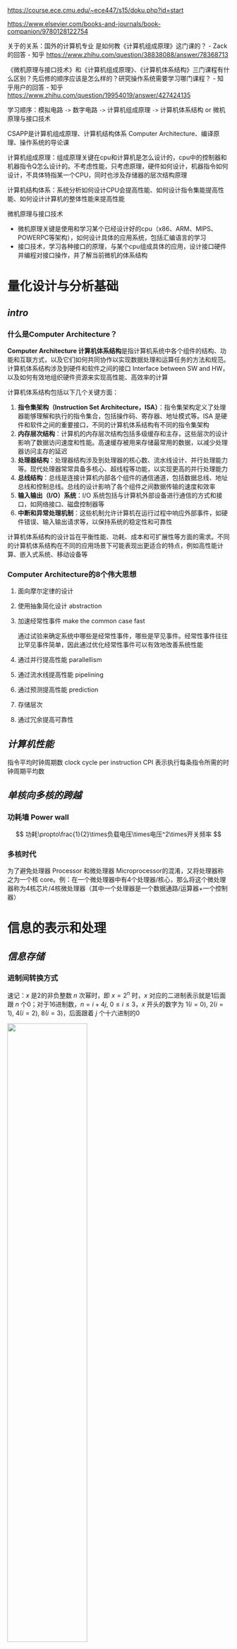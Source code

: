 <https://course.ece.cmu.edu/~ece447/s15/doku.php?id=start>

<https://www.elsevier.com/books-and-journals/book-companion/9780128122754>

关于的关系：国外的计算机专业 是如何教《计算机组成原理》这门课的？ - Zack的回答 - 知乎 <https://www.zhihu.com/question/38838088/answer/78368713>

《微机原理与接口技术》和《计算机组成原理》、《计算机体系结构》三门课程有什么区别？先后修的顺序应该是怎么样的？研究操作系统需要学习哪门课程？ - 知乎用户的回答 - 知乎 <https://www.zhihu.com/question/19954019/answer/427424135>

学习顺序：模拟电路 `->` 数字电路 `->` 计算机组成原理 `->` 计算机体系结构 or 微机原理与接口技术

CSAPP是计算机组成原理、计算机结构体系 Computer Architecture、编译原理、操作系统的导论课

计算机组成原理：组成原理关键在cpu和计算机是怎么设计的，cpu中的控制器和机器指令Q怎么设计的。不考虑性能，只考虑原理，硬件如何设计，机器指令如何设计，不具体特指某一个CPU，同时也涉及存储器的层次结构原理

计算机结构体系：系统分析如何设计CPU会提高性能、如何设计指令集能提高性能、如何设计计算机的整体性能来提高性能

微机原理与接口技术

* 微机原理关键是使用和学习某个已经设计好的cpu（x86、ARM、MIPS、POWERPC等架构），如何设计具体的应用系统，包括汇编语言的学习
* 接口技术，学习各种接口的原理，与某个cpu组成具体的应用，设计接口硬件并编程对接口操作，并了解当前微机的体系结构

# 量化设计与分析基础

## *intro*

### 什么是Computer Architecture？

**Computer Architecture 计算机体系结构**是指计算机系统中各个组件的结构、功能和互联方式，以及它们如何共同协作以实现数据处理和运算任务的方法和规范。计算机体系结构涉及到硬件和软件之间的接口 Interface between SW and HW，以及如何有效地组织硬件资源来实现高性能、高效率的计算

计算机体系结构包括以下几个关键方面：

1. **指令集架构（Instruction Set Architecture，ISA）**：指令集架构定义了处理器能够理解和执行的指令集合，包括操作码、寄存器、地址模式等。ISA 是硬件和软件之间的重要接口，不同的计算机体系结构有不同的指令集架构
2. **内存层次结构**：计算机的内存层次结构包括多级缓存和主存，这些层次的设计影响了数据访问速度和性能。高速缓存被用来存储最常用的数据，以减少处理器访问主存的延迟
3. **处理器结构**：处理器结构涉及到处理器的核心数、流水线设计、并行处理能力等。现代处理器常常具备多核心、超线程等功能，以实现更高的并行处理能力
4. **总线结构**：总线是连接计算机内部各个组件的通信通道，包括数据总线、地址总线和控制总线。总线的设计影响了各个组件之间数据传输的速度和效率
5. **输入输出（I/O）系统**：I/O 系统包括与计算机外部设备进行通信的方式和接口，如网络接口、磁盘控制器等
6. **中断和异常处理机制**：这些机制允许计算机在运行过程中响应外部事件，如硬件错误、输入输出请求等，以保持系统的稳定性和可靠性

计算机体系结构的设计旨在平衡性能、功耗、成本和可扩展性等方面的需求。不同的计算机体系结构在不同的应用场景下可能表现出更适合的特点，例如高性能计算、嵌入式系统、移动设备等

### Computer Architecture的8个伟大思想

1. 面向摩尔定律的设计

2. 使用抽象简化设计 abstraction

3. 加速经常性事件 make the common case fast

   通过试验来确定系统中哪些是经常性事件，哪些是罕见事件。经常性事件往往比罕见事件简单，因此通过优化经常性事件可以有效地改善系统性能

4. 通过并行提高性能 parallellism

5. 通过流水线提高性能 pipelining

6. 通过预测提高性能 prediction

7. 存储层次

8. 通过冗余提高可靠性

## *计算机性能*

指令平均时钟周期数 clock cycle per instruction CPI 表示执行每条指令所需的时钟周期平均数

## *单核向多核的跨越*

### 功耗墙 Power wall

$$
功耗\propto\frac{1}{2}\times负载电压\times电压^2\times开关频率
$$

### 多核时代

为了避免处理器 Processor 和微处理器 Microprocessor的混淆，又将处理器称之为一个核 core。例：在一个微处理器中有4个处理器/核心，那么将这个微处理器称为4核芯片/4核微处理器（其中一个处理器是一个数据通路/运算器+一个控制器）

# 信息的表示和处理

## *信息存储*

### 进制间转换方式

速记：$x$ 是2的非负整数 $n$ 次幂时，即 $x=2^n$ 时，$x$ 对应的二进制表示就是1后面跟 $n$ 个0；对于16进制数，$n=i+4j,\ 0\leq i\leq3$，$x$ 开头的数字为 $1(i=0),\ 2(i=1),\ 4(i=2),\ 8(i=3)$，后面跟着 $j$ 个十六进制的0

<img src="进制转换关系.jpg" width="60%">

十进制 $x$ 转十六进制：可以反复地用16除 $x$，得到一个商 $q$ 和一个余数 $r$，即 $x=q\cdot16+r$，不断对 $q$ 重复这个过程，最先得到的 $r$ 是低位，最后得到的 $r$ 是高位，将 $r$ 从高到低排列出来就得到转换的十六进制数。十进制转二进制同理，只是反复地用2除 $x$

### 字节顺序（大小端）

<img src="/Users/wjfeng/Desktop/Notes/CS/ComputerArchitecture/大小端.png" width="45%">

* 什么是大端和小端

  * 大端 Big endian：**低地址高字节**，即**数据的高字节保存在内存的低地址中，而数据的低字节保存在内存的高地址中**，比较符合阅读习惯
  * 小端 Little endian：**低地址低字节**

* 判断内存是以大端存储还是小端存储

  * 利用指针

    ```c
    int i = 1; // 01 00 00 00
    if (1 == *(char*)&i) // 将int*强制转换成char*后对该指针解引用，char*只能得到1字节的内存
        printf("Little endian\n");
    else
        printf("Big endian\n");
    ```

  * 利用联合体

    ```c
    int CheckSys()
    {
        union Un
        {
            char c;
            int i;
        }u;
    
        u.i = 1;
        return u.c; // 两者共用地址，若是小端则返回1，否则返回0
    }
    ```

## *整数表示*

### 整型数据类型

C语言标准定义了每种数据类型必须能够表示的**最小的取值范围**

### 无符号数的编码

设一个有 $w$ 位的整数数据类型，有位向量 $\vec{x}=\left[x_{w-1},x_{w-2},\cdots,x_{0}\right]$，其中每个位 $x_i$ 的取值为0或1。用一个函数 $B2U_w$ Binary to Unsigned 来表示从二进制到无符号数
$$
B2U_w\left(\vec{x}\right)\triangleq\sum\limits_{i=0}^{w-1}{x_i2^i}
$$
一个 $w$ 为的二进制位向量 $\vec{x}$ 可以表示的最大无符号数为 $UMax_w$，它的二进制为 $\left[11\cdots1\right]_w$
$$
UMax_w\triangleq\sum\limits_{i=0}^{w-1}{2^i}=2^w-1
$$
无符号数编码具有唯一性，因为 $B2U_w$ 是一个双射 bijection，即可以进行反向操作从无符号数唯一映射到二进制，用函数 $U2B_w$ 来表示。关于溢出 overflow 的问题写在下面整数加法的小段里

### 补码 two's-complement

C语言标准并没有要求要用补码形式来表示有符号整数，但是几乎所有的机器都是这么做的

这里要理清一个概念：用补码还是原码来表示一个数是**语言层次的概念**（高级语言和机器语言），对于计算机而言是无所谓的，都是二进制串。数据的类型通常是通过程序中的变量类型来指定的。变量类型告诉计算机如何对二进制串进行解释，以及如何对其进行运算。CPU的硬件通过指令中的操作码、操作数和前缀等信息来识别有符号数和无符号数，并根据不同的类型选择适当的运算方法和指令

为了表示负数，引入了原码 Sign and Magnitude（用最高位表示符号位，其他位表示大小）、反码 Ones' complemen（整数和原码相同，其他位取反）t 和补码表示。因为原码和反码对0的表示有两种和其他原因，补码是最好的选择

<img src="/Users/wjfeng/Desktop/Notes/CS/ComputerArchitecture/机器码转换关系.jpg" width="50%">

用补码来表示有符号数时，可以直接使用和无符号数一样的加法电路，所以不用额外设计电路，简化了硬件。如果使用原码进行两个正数之间的减法运算，还需要使用单独设计减法电路并且使用比较电路来决定谁大谁小，这非常低效。**设计补码的初衷是为了便利减法运算**，这是因为**减去一个数的原码等于加上它的补码**。考虑下面两个例子

* 钟表上是10点，要回到5点，既可以回拨/减去5小时，也可以前拨/加上7小时，这是因为在12小时进制中，7是-5对模12的补数
* 对于4位2进制数

$$
B_{comp}=\left\{\begin{array}{cl}B&,B\geq0\\2^n-B&,B<0\end{array}\right.
$$

补码的最高有效位 $x_{w-1}$ 称为符号位 sign bit，被解释为负权 negative weight，它的权重为 $-2^{w-1}$。用函数 $B2T_w$ Binary to Two's-complement 定义
$$
B2T_w\left(\vec{x}\right)\triangleq-x_{w-1}2^{w-1}+\sum\limits_{i=0}^{w-2}{x_i2^i}
$$
补码能表示的最小值是位向量 $\left[10\cdots0\right]_w$，最小整数值是 $TMin_w=-2^{w-1}$；最大值的位向量是 $\left[01\cdots1\right]_w$，最大整数值为 $TMax_w=\sum\limits_{i=0}^{w-2}{2^i}=2^{w-1}-1$ 

* $B2T_w$ 是一个双射，是从 $TMin_w$ 到 $TMax_w$ 之间的映射，即 $B2T_w:\left\{0,1\right\}^w\rightarrow\left\{TMin_w,\cdots,TMax_w\right\}$。它的反函数为 $T2B_w$
* 不对称性：$\lvert TMin\rvert=\lvert TMax\rvert+1$，因为一半的位模式用来表示负数，而另一半则用来表示0和正数
* $UMax_w=2TMax_w+1$

### 有符号数和无符号数之间的转换

强制类型转换的结果保持**位值不变，只是改变了解释这些位的方式**。C语言中有符号数和无符号数运算的时候，有符号数会被隐式转换为无符号数
$$
T2U_w(x)\triangleq B2U_w\left(T2B_w(x)\right),\ x\in\left[TMin_w,TMax_w\right]\\U2T_w(x)\triangleq B2T_w\left(U2B_w(x)\right),\ x\in\left[0,UMax_w\right]
$$
<img src="/Users/wjfeng/Desktop/Notes/CS/ComputerArchitecture/补码与无符号数之间的转换.png" width="50%">

上图给出了补码与无符号数相互转换以及各自溢出回绕的情况。特别注意对应关系：-1和 $UMax$，它们的位模式都为全1

给定位模式的补码与无符号数之间的关系可以表示为函数 $T2U_w$ 和函数 $U2T_w$
$$
T2U_w(x)=\left\{\begin{array}{cc}x+2^w,&x<0\\x,&x\geq0\end{array}\right.\\U2T_w(x)=\left\{\begin{array}{cc}u,&u\leq TMax_w\\u-2^w,&u>TMax_w\end{array}\right.
$$

### 扩展位

* 无符号数的0扩展 zero extension 高位添0
* 补码数的符号扩展：高位添符号位

$$
B2T_{w+k}\left(\left[\underbrace{x_{w-1},\cdots,x_{w-1}}_{k\ times},x_{w-1},x_{w-2},\cdots,x_0\right]\right)=B2T_w\left(\left[x_{w-1},x_{w-2},\cdots,x_0\right]\right)
$$

### 截断 truncating

* 截断无符号数
  $$
  B2U_w\left(\left[x_{w-1},x_{w-2},\cdots,x_0\right]\right)\mod{2^k}=B2U_w\left(\left[x_{k-1},x_{k-2},\cdots,x_0\right]\right)
  $$

* 截断补码数：和截断无符号数一样，但要将最高位转换为符号位
  $$
  B2T_k\left(\left[x_{k-1},x_{k-2},\cdots,x_0\right]\right)=U2T_k\left(B2U_w\left(\left[x_{w-1},x_{w-2},\cdots,x_0\right]\right)\mod{2^k}\right)
  $$

## *整数运算*

### 无符号加法

无符号数原码的算数运算溢出 overflow/Überlauf：**完整的整数结果不能放到数据类型的字长限制中去**

对于两个无符号数 $x$ 和 $y$，因为它们能表示的无符号最大值为 $UMax_w=2^w-1$，所以 $\geq2^w$ 的值会被截断，相当于是 $\mod{2^w}$。定义无符号数加法 $+_w^u$
$$
x+_w^uy=\left\{\begin{array}{cc}x+y,&x+y<2^w\\x+y-2^w,&2^w\leq x+y\leq2^{w+1}\end{array}\right.
$$
上式中的溢出也可以表示为 $\left(x+y\right)\mod{2^w}$

### 补码加法

<img src="/Users/wjfeng/Desktop/Notes/CS/ComputerArchitecture/补码加法.png">

有符号数补码的算数运算溢出是**两个操作数的符号位同时发生改变**，有两种溢出情况

* 正溢出 positive overflow：正+正->负
* 负溢出 negative overflow：负+负->正

$$
x+_w^ty=\left\{\begin{array}{ccc}x+y-2^w,&2^{w-1}\leq x+y&positive\ overflow\\x+y,&-2^{w-1}\leq x+y<2^{w-1}&normal\\x+y+2^w,&x+y<-2^{w-1}&negative\ overflow\end{array}\right.=U2T_w\left[\left(x+y\right)\mod{2^w}\right]
$$

### 补码非

对 $TMin_w$ 的非操作要做出特殊规定，因为 $-TMin_w=TMax_w+1$，这会发生补码正溢。规定 $TMin$ 的非就是自身，因为 $TMin_w+TMin_w=2*-2^{w-1}=-2^w=0$ 。所以有
$$
-_w^tx=\left\{\begin{array}{ll}TMin_w,&x=TMin_w\\-x,&x>TMin_w\end{array}\right.
$$
<img src="/Users/wjfeng/Desktop/Notes/CS/ComputerArchitecture/TMinDef.png">

求反的操作就是符号位不变，数值位取反，然后+1（对正数来说是原码求补码，求负数来说是补码求源码）

C语言中 `int` 的 $TMin$ 的定义为什么要写成 `(-INT_MAX - 1)` 的形式呢？因为编译器在解析 `-X` 的数据类型时，不会将其看作是一个整体，而是先翻译正数 `X`，再通过符号位不变，数值位取反，然后+1的方式求其补码。因为补码的非对称性，$\lvert TMin\rvert=\lvert TMax\rvert+1$，若直接写成 `-INT_MIN` 的形式，直接就溢出了

### 乘法

* 无符号乘法
  $$
  x\times\ ^u_wy=\left(x\times y\right)\mod{2^w}
  $$

* 补码乘法

* 乘常数

### 除法

## *浮点数*

### 二进制小数

$$
b=\sum\limits_{i=-n}^{m}{2^i\times b_i}
$$

浮点 `.` 的左边是2的正幂，右边是2的负幂，比如
$$
101.11_2=1\times2^2+0\times2^1+1\times2^0+1\times2^{-1}+1\times2^{-2}=5\frac{3}{4}
$$
正如十进制无法精确表示 $1/3$ 这类数一样，小数的二进制表达法也只能表示可以被写成 $x\times2^y$ 这样的数，其他的值只能够近似表达，增加二进制的长度可以提高精度。形如 $0.11\dots1_2$ 的数表示的是刚好小于1的数，可以用 $1.0-\varepsilon$ 来表示

手算浮点数的二进制转十进制就是上面的加权展开，十进制转二进制则先拆分整数部分和浮点数部分，整数部分和之前一样，对小数部分采用**乘2取整**法。若某次相乘得到整数就结束，否则就可以一直乘下去

### IEEE浮点数

用定点方式来存储浮点数是非常不方便的：有很多小数不能精确表达且影响了能够存储的数字的最大值。对此制定了IEEE浮点数标准，用一个三元组 $V=\left(s,E,M\right)$ 来表示浮点数
$$
V=\left(-1\right)^s\times M\times 2^E
$$

* 公式成分
  * 符号位 sign $s$，$s=0,1$ 分别表示正数和负数，而对于数值0的符号则作为特殊情况处理
  * 尾数 significand $M$，首字母来源于mantissa。它是一个二进制小数，范围是 $1\sim2-\varepsilon$ 或者 $0\sim1-\varepsilon$
  * 阶码 exponent $E$。它的做作用是对浮点数加权。这个权重是2的 $E$ 次幂
* 对浮点数的编码，将浮点数的位划分为三个字段。这套编码制度被称为移码 offset binary
  * 一个单独的符号位 $s$ 
  * $k$ 位阶码字段 $\exp=e_{k-1}e_{k-2}\cdots e_1e_0$ 编码阶码 $E$。**阶码表示的是2为base的幂的次数**（IEEE754以2为base，IEEE854扩展到10为base）
  * $n$ 位小数字段 $frac=f_{n-1}f_{n-2}\cdots f_1f_0$ 编码尾数 $M$，但尾数的值还取决于阶码 $\exp$。**尾数表示的是小数部分**

<img src="/Users/wjfeng/Desktop/Notes/CS/ComputerArchitecture/浮点数标准.png" width="50%">

上图中给出了IEEE 754的两种浮点数编码

* 32位单精度浮点数 single precision：$s$ 为1位，$k=8,\ n=23$ 
* 64位双精度浮点数 double precision：$s$ 为1位，$k=11,\ n=52$ 
* 80 bits Extended precision only for intel

**为什么用移码来表示浮点数而不是使用补码？**首先我们可以确定的是我们需要能够分辨阶数的正负，所以解码必须能够提供类似与补码那种可以取分正负的机制。使用移码是为了比较阶码的时候可以直接比较无符号数 $e$。若使用补码表示浮点数的阶码时，需要进行符号位判断，并根据符号位的值来确定阶码的实际值。这个额外的处理增加了计算的复杂性和延迟

### 根据 $\exp$ 来分类尾数 $M$

<img src="/Users/wjfeng/Desktop/Notes/CS/ComputerArchitecture/浮点数IEEE标准.png">

* 规格化 normalized：当 $\exp$ 的位模式既不全为0也不为全1
  * 阶码的值是 $E=e-Bias$，其中 $e$ 是无符号数，而 $Bias=2^{k-1}-1$ 的偏置
    * 单精度的表示范围是 $\left[1,254\right]-\left(2^7-1\right)=\left[-126,+127\right]$
    * 双精度的表示范围是 $\left[1,2046\right]-\left(2^{10}-1\right)=\left[-1022,+1023\right]$
  * 隐含的以1开头的表示 implied leading 1：$M=1+f$ ，即 $M$ 可以看作是一个表达式为 $1.f_{n-1}f_{n-2}\cdots f_{0}$ 的数字。可以通过调整阶码来调整尾数 $M$ 在 $1\leq M<2$ 之间

* 非规格化 denormalized：当 $\exp$ 的位模式为全0，可以用来表示0
  * 特点
    * Exponent 是 $E=1-Bias$，而不是 $E=0-Bias$，这样设计的目的是为了让非规格化值**平滑过渡**到规格值，非常巧妙的设计。可以看书上8位浮点数的例子
    * 没有隐含的1开头，即 $M=f$
  * 非规格化数的作用
    * 提供了一种表示数值0的方法
    * 表示那些非常接近于0.0的数

* 特殊值 special value：当 $\exp$ 的位模式为全1
  * 当小数字段是全0的时候，得到的值是 $-\infty$ 或 $+\infty$，用来表示两个非常大的数相乘，或者除数为0时表示溢出的结果
  * 若小数段不是全0，则得到的值是 $NaN$（Not a Number），表示没有合适的答案，比如对-1开方，$\infty-\infty$ 等情况

### 舍入 rounding

IEEE浮点格式定义了四种不同的舍入方式

* Nearest even **default** 向偶数舍入/向最近值舍入：小于一半向下，大于一半向上，正好一半向偶数舍入（四舍六入五取偶）。通过向偶数舍入可以避免造成统计值偏差
* Towards zero 向零舍入：正数向下舍入，负数向上舍入
* Round down 向下舍入 $-\infty$
* Round up 向上舍入 $+\infty$

### 浮点计算

* 浮点数加法
  * 对阶 exponent alignment：将指数较小的浮点数进行尾数向右移位，指数同步增大，直到两个操作数的指数等
  * 求和：对尾数求和
  * 规格化
    * If M ≥ 2, shift M right, increment E
    * if M < 1, shift M left k positions, decrement E by k
    * Overflow if E out of range
    * Round M to fit frac precision
* 浮点数乘法，步骤也是对阶、求和和规格化

因为需要对阶和rounding，浮点数计算满足交换律，但不满足结合率。比如对于单精度浮点数的加法 `(3.14 + 1e10)-1e10 -> 0` 和 `3.14+(1e10-1e10) -> 3.14` 的结果是不同的，前者 `3.14+1e10` 时，3.14直接被rounding掉了

自然现象中的变化程度基本不会达到2的7次方，因而前一时刻的浮点数可以和后一时刻的相加并且结果在预期内。但如果是非自然情况下，比如说金融行业中，就可能会出现不连续的数据变化（Bill Gates的资产 + 我的资产 = Bill Gates的资产Lol）

# 指令集

*CSAPP*中使用的是Intel x86指令集架构，而*computer organization and design the hardware/software interface*有MIPS、RISC-V和ARM三个版本，我使用了RISC-V版本

## *RISC vs. CISC*

### RISC

RISC Reduced Instruction Set Computer 精简指令集计算机： RISC架构的主要思想是通过精简指令集，使每个指令执行的时间更短，从而提高处理器的执行效率。RISC处理器通常有较少的指令类型，每种指令都被设计成能够在一个时钟周期内完成，这有助于提高流水线 pipeline 的效率。RISC处理器通常鼓励程序员使用更多的寄存器来存储中间结果，减少对内存的访问次数，从而提高性能

RISC架构的概念在20世纪80年代初开始引起关注，旨在通过简化指令集和优化硬件流水线来提高处理器的性能。最早的RISC架构之一是由IBM的研究员设计的IBM 801，但RISC的真正推广始于1980年代中期。加州大学伯克利分校的David Patterson研究团队在1980年代早期发布了一系列的RISC论文，这些论文强调了简化指令集、流水线和高速缓存等概念，对后来的RISC处理器设计产生了深远影响

> 精简指令集的名称最早来自1980年[大卫·帕特森](https://zh.wikipedia.org/wiki/大衛·帕特森_(學者))在[加州大学柏克莱分校](https://zh.wikipedia.org/wiki/加州大學柏克萊分校)主持的[Berkeley RISC](https://zh.wikipedia.org/w/index.php?title=Berkeley_RISC&action=edit&redlink=1)计划。但在他之前，已经有人提出类似的设计理念。由[约翰·科克](https://zh.wikipedia.org/wiki/約翰·科克)主持，在1975年开始，1980年完成的[IBM 801](https://zh.wikipedia.org/wiki/IBM_801)计划，可能是第一个使用精简指令集理念来设计的系统。-- wikipedia

1981年，在David Patterson的带领下，加州大学伯克利分校的一个研究团队起草了RISC-1，这就是今天RISC架构的基础。RISC-1原型芯片有44500个晶体管，拥有31条指令。包含78个32位寄存器，分为6个窗口，每个窗口包含14个寄存器，另外还有18个全局变量，寄存器占用大部分面积，控制和指令只占用芯片面积的6%，而同时代的芯片设计里要占用约50%的面积

### CISC

CISC Complex Instruction Set Computer 复杂指令集计算机： CISC架构的特点是指令集非常丰富和复杂，每个指令可以执行多种操作，甚至包括高级操作。这使得单个指令的执行可能需要多个时钟周期，但它们可以一次性完成复杂的任务。CISC处理器通常拥有更多的寻址模式和寄存器，允许程序员在一条指令中执行多个操作，这在某些情况下可以简化编程

CISC架构最早出现在上世纪50年代末和60年代初，当时的计算机处理器设计注重硬件效率，试图通过支持多功能和复杂的指令来减少程序员的工作量。这些指令可以执行多个操作，包括内存访问、算术运算、逻辑运算等，以便于编写高级语言的编译器生成**更紧凑的**机器语言。Intel的x86系列处理器就是CISC架构的代表，从最早的8086到后来的80286、80386等，一直延续到今天的x86-64架构

## *MIPS*

### 简介

* MIPS（Microprocessor without Interlocked Pipeline Stages）是一种经典的 RISC架构。它注重简单指令集和高性能设计。MIPS的中文直译为无内部互锁流水级的微处理器，其机制是**尽量利用软件办法避免流水线中的数据相关问题**
* MIPS 的指令集具有固定的指令格式，包括加载、存储、算术、逻辑和分支等指令
* 该架构在处理器设计中强调性能优化和流水线执行。它在多媒体、网络设备和嵌入式系统领域得到广泛应用

### 实际应用

MIPS技术市场分析 - 吴建明wujianming的文章 - 知乎 <https://zhuanlan.zhihu.com/p/515475193>

1984年，斯坦福大学前校长John LeRoy Hennessy与团队一起创立了MIPS，将MIPS架构商业化

MIPS在90年代曾经一度辉煌过，Pacemips、IDT和东芝等半导体公司都采用MIPS的设计来制造芯片，其生产的芯片也被Sony和Nintendo的游戏机，Cisco的路由器和SGI超级计算机等终端设备采用，尤其是家用路由器市场，到现在每年生产的超过160亿微处理器中，99%是RISC处理器。过去也曾当作高效能计算架构使用到超算平台上

但是在智能手机时代中，因为在嵌入式、低能耗方面被ARM架构取代，并且因为授权和收费方式等原因。MIPS在中高端芯片中也逐渐失去优势

## *ARM*

### 简介

* ARM（Advanced RISC Machines）架构是一种流行的 RISC 架构，广泛应用于移动设备、嵌入式系统和服务器
* ARM 处理器具有高度的灵活性，可以根据应用需求进行定制。它有不同级别的性能和能效，从低功耗嵌入式设备到高性能服务器
* 由于其能耗效率和多样性，ARM 架构成为移动设备、物联网和云计算领域的主要选择

### 历史

ARM 指令集架构的历史与发展 - Salieri的文章 - 知乎 <https://zhuanlan.zhihu.com/p/350962975>

1. 1983年Acorn公司开启了基于UC Berkeley RISC项目的新处理器架构研发项目Acorn RISC Machine (ARM)。
2. 1985年4月，第一代基于ARMv1架构的ARM1处理器正式发布，它主要以工业用途作为BBC Micro平台上的协处理器，来加速下一代芯片开发软件的运行
3. 1990年，在Acorn和Apple的合作下，Acorn的先进研发部门被剥离出来，成立了单独的ARM公司

ARMv9是目前最新的ARM架构，Cortex-A、Cortex-R、Cortex-M都是著名的ARM架构，苹果的M系列芯片也是ARM架构的

### 实际应用

ARM架构的灵活性、低功耗和性能使其成为各种嵌入式系统和移动设备的理想选择，甚至可以说占据了以移动设备为代表的处理器IP的绝大部分市场。同时也在其他领域如物联网、网络设备、汽车电子等方面发挥着重要作用

1. **移动设备**：ARM架构在移动设备市场占有重要地位，如智能手机、平板电脑和可穿戴设备。ARM处理器因其低功耗、高效能和性能表现而受到欢迎，可以满足移动设备对电池寿命和性能的需求
2. **嵌入式系统**：ARM在嵌入式系统中得到广泛应用，包括家电、工业控制、汽车电子、医疗设备等。ARM架构适合于这些领域，因为它可以提供足够的性能，同时保持低功耗
3. **物联网（IoT）**：由于ARM的低功耗特性，它在连接设备到互联网的物联网应用中非常流行。无论是智能家居、智能传感器还是工业物联网，ARM处理器都能够提供所需的性能和能效
4. **嵌入式操作系统**：许多嵌入式操作系统，如Linux、Android和RTOS（实时操作系统），都支持ARM架构。这使得ARM成为嵌入式系统开发的首选平台
5. **网络设备**：ARM处理器也在网络设备中得到广泛应用，如路由器、交换机、网络防火墙等。它们能够提供足够的处理能力来管理和路由网络流量
6. **汽车电子**：现代汽车中使用了大量的电子设备，包括驾驶辅助系统、娱乐系统、安全系统等。ARM架构可以为这些应用提供适当的处理性能和能效
7. **媒体和娱乐**：ARM架构在媒体播放器、游戏控制台、数字电视等领域中也有应用。其处理器能够满足多媒体处理和图形渲染的要求

## *RISC-V*

### 简介

* RISC-V 是一种**开源**RISC架构，具有可伸缩性和可定制性
* RISC-V 的设计哲学强调简化指令集和开放性。它的设计遵循开放指令集的原则，允许任何人基于 RISC-V 架构开发自己的处理器
* 由于其开源性质和灵活性，RISC-V 在教育、研究和定制化硬件等领域受到关注。它正在逐步进入商业领域

### 历史

2010年，奠定了RISC基础的UC Berkeley教授DavidDavid Patterson的准备启动一个新项目，需要设计CPU，因而要选择一种指令集。他们调研了包括arm、MIPS、SPARC、X86等多个指令集，发现它们不仅设计越来越复杂，而且还存在知识产权问题

RISC-V（第五代精简指令集）是David Patterson教授基于其30多年在精简指令集RISC领域的深入积累，在2010年到2014年期间带领团队研发出的最新一代CPU芯片设计指令集。RISC-V是基于RISC原理建立的开放指令集架构，RISC-V是在指令集不断发展和成熟的基础上建立的全新指令。RISC-V指令集完全开源、设计简单、易于移植Linix系统，采用模块化设计，拥有完整工具链

### RISC-V与ARM的竞争

https://www.eet-china.com/mp/a120053.html

MIPS、RISC-V和ARM同根同源，都出自RISC架构

RISC-V一经推出，就得到了极大的关注，甚至已经形成了事实上的对ARM架构的冲击，其中ARM授权费，而RISC-V则完全开源是关键的因素

ARM是一种封闭的指令集架构，众多只用ARM架构的厂商，只能根据自身需求，调整产品频率和功耗，不得改变原有设计，经过几十年的发展演变，CPU架构变得极为复杂和冗繁，ARM架构文档长达数千页，指令数目复杂，版本众多，彼此之间既不兼容，也不支持模块化，并且存在着高昂的专利和架构授权问题

反观RISC-V，在设计之初，就定位为是一种完全开源的架构，规避了计算机体系几十年发展的弯路，架构文档只有二百多页，基本指令数目仅40多条，同时一套指令集支持所有架构，模块化使得用户可根据需求自由定制，配置不同的指令子集

ARM与RISC-V的竞争有些像OS市场上Win和Linux的竞争。几乎可以肯定的是，在ARM的传统优势领域，即手机领域，RISC-V基本没有机会，因为手机经过十年迭代后不太会彻底改变处理器内核了，这也和目前Windows经过二十多年风雨仍然是PC市场操作系统龙头老大一样。但是，在新兴的领域，RISC-V和ARM都处于同一起跑线上，而RISC-V凭着指令集开源等特性很有可能可以击败ARM，或者至少能够占据可观的市场份额。比如说IoT市场、新能源、嵌入式设备等

## *Intel x86*

### 简介

* Intel x86 是一种CISC架构的典型代表，由英特尔推出。它广泛应用于个人电脑领域，占领了市场上95%的份额
* x86 架构拥有大量的指令集和多种寻址模式，可以执行复杂的操作。它最初用于桌面和服务器计算，现在也适用于移动设备和嵌入式系统
* 在个人计算机领域，x86 架构的代表性产品包括 Intel 的 Core 和 Xeon 系列处理器，以及 AMD 的类似架构

### Intel x86的演化

1. **86的起源（上世纪70年代末）**：

   1978年：Intel推出了8086处理器，这是x86架构的最早版本，为16位处理器，由8位的8080扩展而来。8086开创了x86架构的先河

2. **16位时代（1980年代）**：

   1982年：Intel推出了80286（或称286），这是x86架构的第二代处理器，引入了16位保护模式，并且具有更强的性能和内存管理能力

3. **32位时代（1990年代）**：

   * 1985年：Intel发布了80386（或称386），第三代x86处理器，引入了32位操作模式和虚拟内存支持，大大提升了性能和多任务能力
   * 1993年：Intel推出了80486（或称486），这是386的改进版本，提升了性能和缓存

4. **Pentium时代（1990年代后半）**：

   * 1993年：Intel推出了Pentium处理器（第一代Pentium，也称P5），继续在32位基础上提升了性能
   * 后续几年，Intel推出了多个Pentium处理器的改进版本，包括Pentium Pro、Pentium MMX等

5. **Pentium II、III、4时代（1990年代末至2000年代）**：

   * 1997年：Intel发布了Pentium II处理器，引入了Slot 1插槽设计，以及L2缓存放在芯片外部的设计
   * 1999年：Pentium III发布，进一步改进了性能
   * 2000年：Intel推出了Pentium 4，引入了NetBurst微架构，但其设计在初期受到了一些争议

6. **Intel与AMD的竞争与合作（2000年代至2000年代末）**

   * 2003年由AMD率先基于Intel的32位架构将32位地址空间扩展为64位，推出了AMD64，趁着互联网高速发展的东风，抢占了不少市场份额
   * AMD公司和Intel都是从仙童半导体公司中分出来的。AMD一直都是和Intel一样生产x86架构的芯片。在共同对抗RISC架构，维护CISC架构在市场上的地位这方面AMD和Intel有共同利益。因为AMD的研发水平、市值和资金方面远远达不到Intel的水平，Intel也出于对抗反垄断法等原因，和AMD公司一直都是合作大于对抗，所以不久便也接受了AMD64架构，而后Intel也开始支持AMD64的指令集，称为x86-64，即x86架构的64位版本，不过二者基本上是同一个东西

7. **核心架构时代（2000年代末至2010年代）**：

   * 2006年：Intel发布了Core微架构，首次应用于Core 2 Duo处理器，这标志着x86架构的一个重要转折点，带来了更好的性能和能效
   * 随后的几年，Intel发布了多个基于Core架构的处理器，包括i3、i5和i7系列，不断提升性能和多核能力

8. **现代时代（2010年代至今）**：

   * 2011年：Sandy Bridge架构发布，进一步优化性能和能效
   * 之后的年份，Intel陆续发布了多个新架构，如Ivy Bridge、Haswell、Broadwell、Skylake、Kaby Lake、Coffee Lake等，不断提升性能、能效和集成图形处理能力

# 程序的机器级表示（x86）

## *程序编码*

### 机器级代码 Machine-level code

机器级代码是连接高级语言与CPU的中间状态，它有两个含义，一是最终经过编译、汇编和链接的目标代码 object code（二进制指令），二是汇编代码则是机器代码的文本比哦啊是，给出程序中的每一条指令。每条指令会继续根据不同的CPU指令集 Instruction-Set 继续翻译成CPU可以理解的二进制代码

编译器较高的优化登记会导致汇编代码产生严重变形，可读性严重下降。`-Og` 是减少GCC的优化程度，提高汇编程序的可读性，其中-g是 gdb debugging。较高的优化等级可以通过 `-O1`、`-O2` 等选项指定

### CPU简单的历史与概念

x86架构泛指所有的intel系列芯片，因为第一个系列芯片叫做8086。386是真正开创了PC的一款CPU，开始运行Unix系统了。intel提出的IA64（Itanium处理器）没有在市场上获得成功，反而是AMD将32位CPU扩展到了64位

从2003年开始，CPU的设计与制造由于功耗等限制不再只追求cpu的频率，而是通过多核来实现多任务处理速度和能耗之间的平衡

指令集：提供一系列指令，指示CPU该确切的做什么。指令集是一种抽象，不同的指令实现的目标可能是一样的，但底层的硬件操作不同，这也就给了优化的机会

历史上出现过很多知名的指令集架构，比如Alpha， SPARC，PowerPC，MIPS等，但是今天最流行的指令集架构是**x86(-64)，ARM，RISC-V**

ARM Acorn RISC Machine 架构，比x86更简单，功耗更低。RISC是精简指令集，之前用的都是CISC 复杂指令集

## *代码实例*

### 得到汇编代码

CSAPP书上的代码例子为

```c
// mstore.c
long mult2(long, long);

void multstore(long x, long y, long *dest)
{
    long t = mult2(x, y);
    *dest = t;
}
```

可以通过 `gcc -Og -S mstore.c` 得到 `mstore.s` 汇编代码

```assembly
    .file   "mstore.c"
    .text
    .globl  multstore
    .type   multstore, @function
multstore:
.LFB0:
    .cfi_startproc
    pushq   %rbx
    .cfi_def_cfa_offset 16
    .cfi_offset 3, -16
    movq    %rdx, %rbx
    call    mult2
    movq    %rax, (%rbx)
    popq    %rbx
    .cfi_def_cfa_offset 8
    ret
    .cfi_endproc
.LFE0:
    .size   multstore, .-multstore
    .ident  "GCC: (GNU) 4.8.5 20150623 (Red Hat 4.8.5-44)"
    .section    .note.GNU-stack,"",@progbits
```

所有以 `.` 开头的文件是要喂给debugger、linker的，用来指导它们的工作。通常可以忽略它们

### 查看目标代码文件

`gcc -Og -c mstore.c` 可以得到目标代码文件 `mstore.o`

目标代码文件是二进制的，无法直接查看，可以通过GDB工具来查看它的十六进制序列版本。即 `gdb mstore.o`，然后在 `(gdb) `  prompt后面输入命令 `x/14xb multstore`

```assembly
(gdb) x/14xb multstore
0x0 <multstore>:	0x53	0x48	0x89	0xd3	0xe8	0x00	0x00	0x00
0x8 <multstore+8>:	0x00	0x48	0x89	0x03	0x5b	0xc3
```

### 反汇编器 disassembler

反汇编器可以将目标代码文件的二进制序列中复原出汇编代码，Linux中为GNU软件objdump。`objdump -d mstore.o`

```assembly
0000000000000000 <multstore>:
//Offset    Bytes                   Equivalent assembly language
       0:	53                   	push   %rbx
       1:	48 89 d3             	mov    %rdx,%rbx
       4:	e8 00 00 00 00       	callq  9 <multstore+0x9>
       9:	48 89 03             	mov    %rax,(%rbx)
       c:	5b                   	pop    %rbx
       d:	c3                   	retq
```

### 数据格式

因为是从16位扩展到32位的，所以intel用术语 **字 word** 来表示16位数据类型，32位为双字 double words，64位为四字 quad words

`char*` 代表的是指针类型，也用 `q` 来表示。双精度浮点数用的也是 `l` 来表示，但不会产生歧义，因为浮点数专用一套指令和寄存器

<img src="/Users/wjfeng/Desktop/Notes/CS/ComputerArchitecture/汇编指令操作数类型标识.png" width="50%">

### ATT与intel汇编代码格式

GCC、Objdump等GNU工具的默认格式是ATT格式（Bell lab from AT&T）。Microsoft、intel文档等工具则采用intel格式。用 `gcc -Og -S -masm=intel mstore.c` 来生成intel格式的汇编代码

```assembly
    .file   "mstore.c"
    .intel_syntax noprefix
    .text
    .globl  multstore
    .type   multstore, @function
multstore:
.LFB0:
    .cfi_startproc
    push    rbx
    .cfi_def_cfa_offset 16
    .cfi_offset 3, -16
    mov rbx, rdx
    call    mult2
    mov QWORD PTR [rbx], rax
    pop rbx
    .cfi_def_cfa_offset 8
    ret
    .cfi_endproc
.LFE0:
    .size   multstore, .-multstore
    .ident  "GCC: (GNU) 4.8.5 20150623 (Red Hat 4.8.5-44)"
    .section    .note.GNU-stack,"",@progbits
```

可以看到，intel格式的汇编代码和之前的ATT格式的汇编代码有很大的区别

* intel格式忽略了指示大小的后缀，比如是 `push` 而不是 `pushq`
* intel格式忽略了寄存器名字前面的 `%` 符号
* intel格式用不同的方式来描述内存中的位置，比如 `mov QWORD PTR [rbx], rax`，而不是 `movq    %rax, (%rbx)`
* 当带有多个操作数的指定情况下，列出操作数的顺序相反

## *访问信息*

### 寄存器的演进

寄存器是位于CPU中的，用来适配CPU高速数据取用需要的高速存储器

1. 8086：8个16位寄存器。即从 `%ax` 到 `%sp`
2. IA32架构：寄存器扩展为32位，标号为 `%eax` 到 `%esp`，%e.. 表示extended
3. x86-64：16个存储64位值的通用目的寄存器 general-purpose registers。以 `%r` 开头，%r.. 表示register

从IA32到x86-64：生成1字节和2字节数字的指令会保持剩下的字节不变；生成4字节数字的指令会把高位4个字节置0

### 操作数指示符

大多数指令有一个或多个操作数 operand，指示出执行一个操作中要使用的源数据值，以及防止结果的目的的位置

* 立即数 immediate 用来表示常数值，以 `$` 开头 + 标准C语言表示，注意默认是十进制，十六进制一定要用 `0x` 标识
* 寄存器 register：表示16个寄存器中的一个，比如 `%rax`。用符号 $r_a$ 来表示任意寄存器 $a$，用引用 $R[r_a]$ 来表示**寄存器内存的值**，相当于是把寄存器集合看成是一个数组 $R$，用寄存器标识符作为下标索引
* 内存引用 memory reference/寻址：**根据计算出来的有效地址访问某个内存位置**，用 `()` 括起来

通俗的解释一下三个操作数：立即数是一个普通的数，寄存器里面存了一个数，可以直接用来加减乘除等，但是**一旦立即数和内存引用被`()`了，那么它们里面存的数就是一个地址了，会被用来去寻找内存对应地址存的数据**

操作数格式与寻址模式 Addressing modes

<img src="/Users/wjfeng/Desktop/Notes/CS/ComputerArchitecture/OperandForms.png" width="60%">

最后一个内存引用方式 $Imm(r_b,r_i,s)$ 是最常用的。$r_b$ 是基址寄存器 base register，$r_i$ 是变址寄存器 index register，$s$ 是比例因子 scale factor，只能取1、2、4或8，用来适应不同的数据类型，比如int和long。举例：`9(%rax, %rdx, 4) == M[9 + R[%rax] + 4R[%rdx]]`

C数组可以进行算数运算来寻址就是借助了底层 $Imm(r_b,r_i,s)$ 这种寻址模式。这里也可以看出来C的设计很大一部分是参考了底层的汇编语言的，既形成了机器语言所没有的高级语言特性，又保留了一部分机器语言的灵活性

### 数据传送指令 `MOV`

`MOV` 指令用于将数据从源位置复制到目的位置，不做任何变化

* 数据类型匹配，传送不同字长的数据都是以32位补码数字作为源数据的，除了 `movabsq` 扩展到64位
* 小到大需要填充高位：`MOVZ` 零扩展和 `MOVS` 符号扩展

理论中应该有9种MOV的搭配方式。immediate不能作为dest，因为它是常数，去掉了3种。另外出于硬件设计的便利性，**不能直接将一个内存位置复制到另一个内存位置**，而是会采用DMA来协调完成（**内存->寄存器，寄存器->内存两步走**），去掉了1种。因此一共有5种source和destination的组合

为什么是两个临时变量：因为不能从内存直接传值给内存，还是要写成两句，中间用个寄存器。比如下面这个例子，c语言可以只用一个临时变量，但需要有一句 `*xp = *yp;`，编译后就是两个寄存器

```cpp
void swap(int* xp, int* yp)
{
    int tmp = *xp; //临时变量tmp放在了寄存器里
    *xp = *yp; //不能是内存到内存的直接操作，要放到一个寄存器里
    *yp = tmp;
}
```

```assembly
    movl    (%rdi), %eax
    movl    (%rsi), %edx
    movl    %edx, (%rdi)
    movl    %eax, (%rsi)
    ret
```

### `lea`

`lea () r_a` 加载有效地址，load effective address 的形式是从内存读数据到寄存器，但实际上 `()` 根本没有进行内存引用（也就是说对括号里的数字（当然此时代表了地址）进行寻址），而是直接将 `()` 里的数字（地址）写入目标寄存器，**相当于 `()` 此时是无效的！**

因为可以直接取到数字/地址，所以用 `lea` 来实现C语言里的 `&` 操作符。注意：指针是C语言给的一种抽象，机器代码里指针就是地址·

GCC特别喜欢用它来描述间接的算数运算，下面给出一个例子

```c
long scale(long x, long y, long z)
{
    long t = x + 4 * y + 12 * z;
    return t;
}
```

当开启高优化等级的时候（`-O1` 或 `-O2`），可以得到下面的汇编代码

```assembly
# x in %rdi, y in %rsi, z in %rdx 实参没有保存在内存中，而是临时放在寄存器中
leaq    (%rdi,%rsi,4), %rax # x + 4y 放入新的寄存器rax中
leaq    (%rdx,%rdx,2), %rdx # 3z = z + 2z
leaq    (%rax,%rdx,4), %rax # x + 4y + 12z
ret
```

`lea` 容易与 `mov` 混淆，区别在于，`mov` 的作用是移动数据，如果操作数是 `()` ，它会对其寻址（即内存引用），但 `lea` 则不会对 `()` 内存引用，而是直接将 `()` 括号内的地址写入目标寄存器

lea功能等于一个线性方程，因为有独立的电路来实现，所以比常规的用add和mul的方法计算速度更快

### 算数运算

下面的所有运算都会设置条件码

* 一元操作符：`INC` ++（ZF+OF）、`DEC` --（ZF+OF）、`NEG` 取负、`NOT` 取补
* 二元操作符
  * `ADD`、`SUB`、`IMUL`、`XOR`（CF+OF）、`OR`、`AND`
  * 汇编没有除法，因为它的效率非常低 https://cjting.me/2021/03/16/the-missing-div-instruction-part1/
* 移位（CF）：`SHL` Shift Logical Left 左移、`SAL` 算数左移、`SAR` 算数右移、`SHR` 逻辑右移

### 特殊的算数操作：为什么要区分有符号数和无符号数？

https://www.cnblogs.com/walkerlala/p/5686014.html

为什么对于`ADD`、`SUB` 不需要区分有符号数还是无符号数，而乘除法却要区分操作数是有符号数还是无符号数来分别使用 `IMUL` 和 `MUL` 呢？

首先要明确，对于机器而言，其实没有什么补码、原码或者有符号数、无符号数之分，**有符号数和无符号数的加法对于CPU而言是完全等价的**，CPU只是对二进制串进行简单的加法运算（加减乘除都是以加法器为基础扩展开来的）。有符号数和无符号数是语言层次的概念，是用户定义了如何看待某个二进制串计算结果

那么是如何做到可以识别语言层级的 `signed` 和 `unsigned` 呢？需要借助条件码的帮助。The CARRY flag and OVERFLOW flag in binary arithmetic: http://teaching.idallen.com/dat2343/10f/notes/040_overflow.txt。在这篇文章中清楚的说明了不论是无符号数还是有符号数都要设置 Carry Flag 和 Overflow Flag 的条件码寄存器，但是对于无符号数来说只有CF是有作用的，而对于有符号数只有OF有效

```assembly
0000-0001 = 1111 # CF and OV will be set simultanesouly
```

从上面的例子中可以看出，加法是有可能会同时设置CF和OF两个条件码寄存器的，而我们只要去检查CF和OF就可以得到相应的结果了，所以`ADD`、`SUB` 不需要区分有符号数还是无符号数

但是对于乘除法就不同了，不同于加减法设置CF和OF与用户看待操作数的视角无关，乘除法的结果是否要设置OF，要看操作数是有符号数还是无符号数。比如 `-1*-2=2`，比如有符号数，它没有溢出，但是如果是无符号数，显然就溢出了，所以要区分两条机器指令

注意：`imulq` 和 `idivq` 既有单操作数形式，也有双操作数形式，注意区分

## *控制流 Control*

**`%rip` instruction pointer：存储当前正在执行的指令的地址**

### 条件码

除了整数寄存器，CPU还维护了一组条件码寄存器 condition codes，用来描述最近的算数或逻辑操作的属性。可以检测这些寄存器来执行条件分支指令。它们不是直接设置的，而是根据其他指令操作后的结果设置的

* CF Carry Flag (for unsigned)：进位标志，最近的操作使最高位产生了进位，**可以用来检查无符号操作的溢出**
* SF Sign Flag (for signed)：符号标志，最近的操作得到的结果为负数
* ZF Zero Flag：零标志，最近的操作的出的结果为0
* OF Overflow Flag (for signed)：溢出标志，最近的操作导致一个**补码溢出**（正溢出或负溢出）

所有算数和逻辑运算都会设置条件码，`leq` 不会设置，因为它是针对地址的运算

`CMP` 和 `TEST` 只会设置条件码而不会改变任何其他寄存器

* `CMP` 根据两个操作数之差来设置条件码，相当于是只设置条件码的 `SUB`。注意ATT格式中 `CMP` 的两个操作数顺序是反的（即右操作数减去左操作数）

  ```assembly
  comq %rsi, %rdi # a in %rdi, b in %rsi -> 根据 t = a - b 的结果来设置条件码
  ```

* `TEST` 是不设置条件码的 `AND`，不会影响到OF和ZF。常用 `testq %rax, %rax` 来检查 `%rax` 是负数、零还是正数

  ```assembly
  # 多位测试：测试al寄存器的位 0 和位 3 是否置 1
  test al, 00001001b #测试位 0 和位 3，其中00001001b是掩码
  # 只有当&结果为0时ZF才置1，表明位 0 和位 3已经被清除
  ```

### 条件码的使用

最近的一次指令会设置条件码，比如算数指令、`SET`、`TEST`、`CMP`，然后可以利用新置的条件码进行以下操作

* 根据条件码的某种组合将**一个字节**设置为0或者为1：`SET` 指令族
  * `SET` 指令的操作数是低位单字节寄存器，比如 `%al`，然后用 `movzbl` 将寄存器的高位清零（虽然是四字l，但会自动把更高位的其他4位也清零）
  * `SET` 指令族里有很多同义名 synonym，比如 `setq` 当大于时设置 和 `setnle` 当不小于等于时设置 效果是一样的。底层到底用哪一条机器指令取决于编译器和汇编器
  * 区分有符号数和无符号数的算数运算
    * 有符号数：利用SF^OF（异或）和ZF的组合
    * 无符号数：利用CF和ZF标志的组合
* 可以条件跳转到程序的某个其他的部分：`jump` 指令可以改变一组机器代码指令的执行顺序
* 借助条件码，用 `CMOV` 来实现条件分支

### General translation of conditional branch with `jX`

`jX` 指令族

* 无条件跳转，相当于条件码一直为1
  * 直接跳转：跳转目标是作为指令的一部分编码的，比如 `jmp .L1` 跳转到 `.L1` 标号 label处
  * 间接跳转：跳转目标是从寄存器或内存位置中读出来的，比如 `jmp *(%rax)`，从 `%rax` 寄存器内存引用得到里面存放的地址后跳转到该地址
* 有条件跳转：利用条件码的组合条件进行跳转，比如 `je` 是当条件码ZF置1时（相等/零）进行跳转

用 `jX` 指令族实现 `if-else` 条件分支：**`jX` 类似于 `goto` 跳转**

```c
long lt_cnt = 0;
long ge_cnt = 0;
long absdiff_se(long x, long y)
{
    long result;
    if (x < y) {
        lt_cnt++;
        result = y - x;
    }
    else {
        ge_cnt++;
        result = x - y;
    }
    return result;
}
```

可以得到汇编代码

```assembly
# long absdiff_se(long x, long y)
# x in %rdi, y in %rsi 
1 absdiff_se:
2 	cmpq %rsi, %rdi               # Compare x:y
3 	jge .L2 If >=                 # goto x_ge_y
4 	addq $1, lt_cnt(%rip)         # lt_cnt++ 
5 	movq %rsi, %rax 
6 	subq %rdi, %rax               # result = y - x 
7 	ret Return 
8 .L2: #x_ge_y: label标志 类似于goto跳转到这里
9 	addq $1, ge_cnt(%rip)         # ge_cnt++
10 	movq %rdi, %rax 
11 	subq %rsi, %rax               # result = x - y 
12 	ret Return
```

### Conditional Move `CMOV` 来实现条件分支

现代CPU的分支预测逻辑 brach prediction logic 整体上是高效的，但预测错误的时候要走回头路就会造成严重的效率浪费。因此在一些情况下可以通过 Conditonal Move 来进行优化。条件传送指令族 `CMOV`（即根据条件码做出反应的 `MOV`）无需预测测试的结果就可以执行条件传送，效率高

考虑 `jX` 用过的例子，注意不同之处在于取消了自加命令，这是因为 `CMOV` 不能在会造成分支side-effect的时候使用

```c
long absdiff_se(long x, long y)
{
    long result;
    if (x < y) 
        result = y - x; //分支取消了自加
    else
        result = x - y;
    return result;
}
```

它的汇编代码为

```assembly
# long absdiff(long x, long y)
# x in %rdi, y in %rsi
1 absdiff: 
2 	movq %rsi, %rax 
3 	subq %rdi, %rax                 # rval = y-x 
4 	movq %rdi, %rdx 
5 	subq %rsi, %rdx                 # eval = x-y 
6 	cmpq %rsi, %rdi                 # Compare x:y 
7 	cmovge %rdx, %rax               # If >=, rval = eval 
8 	ret Return tval
```

因此类似于 `v = test-expr ? then-expr : else-expr` 这种有简单分支的三目运算符一般会使用 `CMOV`

为什么不一直使用 `CMOV` 来提高效率？

* 计算两个分支的效率比较低（特别是当一个分支的计算负载很大，比如说算密码）
* 有些时候有可能某个分支甚至是违法的，比如对空指针解引用等
* 有些时候则是会有副作用 side-effect ，比如一个分支是 `x+=3` 这种会改变变量

### 循环

汇编没有专门的一条指令来实现循环，而是要条件测试和跳转组合起来实现循环的效果

* do while循环：至少执行一次
* while循环：可能判断完条件不满足，直接退出了，一次也不执行
  * jump-to-middle
  * guarded-do，GCC较高的优化等级 `-O1` 会采用这种方式

* for循环
  * jump-to-middle
  * guarded-do


### `switch`

## *过程 Procedure*

Procedure遵守一套被普遍承认的约定（不是强制化的协议），称为应用二进制接口 Application Binary Interface ABI。ABI是机器代码级别的规范，比如如何使用寄存器、调用过程中的细节等等，它与可执行代码的二进制兼容性有关

AMD64的ABI：https://web.archive.org/web/20080528070803/http://www.x86-64.org/documentation.html

### Mechanisms in Procedures

* 传递控制 Passing control
  * To beginning of procedure code
  * Back to return point
* 传递数据 Passing data
  * Procedure arguments
  * Return value
* 分配和释放内存 Allocating and deallocating memory
  * Allocate during procedure execution
  * Deallocate upon return

### 运行时栈 Run-time stack

<img src="/Users/wjfeng/Desktop/Notes/CS/ComputerArchitecture/运行时栈.png" width="30%">

C语言过程调用机制的一个关键特性（大多数其他语言也类似）在于**使用了虚拟内存的栈数据段提供的后进先出的内存管理原则**。程序可以用栈来管理它的过程所需要的存储空间，栈和程序寄存器存放着传递控制和数据、分配内存所需要的信息

不论代码里总共有多少函数，在单一时候只有一个函数被调用。调用函数的信息总是处于栈底，而被调用函数的信息则被放到栈顶，当结束调用后，可以LIFO的被释放掉

**栈帧 stack frame 是为一个过程开辟的特定栈内存空间**。栈是从高地址向低地址增长，假设过程P caller 调用Q callee，栈空间其依次为：P可能压入的6-n号参数 -> P的返回指令地址 -> 最多6个用于传参的寄存器 -> Q的局部变量

栈帧为什么要设计成从高地址向低地址增长呢？个人理解是为了方便寻址，比如说 `long a = 1234` 这么一个初始化语句，和它相关的汇编代码是如下。如果栈帧设计成从低地址向高地址增长，那么寻址就要写成 `movq $1234, -8(%rsp)` 了，这样不自然

```assembly
subq $8 %rsp # 新分配8字节的栈帧
movq $1234, 8(%rsp) # 寻址分配
```

### 压栈和弹出栈

压栈和弹出栈的意思是**往栈里写入或弹出数据**

x86-64的16个寄存器中具有特殊用途的是 `%rsp` 寄存器，它专用于存储栈指针；`%rbp` 寄存器存的是栈底指针（即调用函数的栈顶），固定不变的 `%rbp` 可以用来定位函数活动记录中的各个数据

* `pushq Src`

  通过递减栈指针进行压栈。将一个四字值压入栈中，首先要将栈指针减8字节（之所以是8字节是因为x86-64的最大数据类型是8字节的，对齐到8字节），然后将值写到新的栈顶地址，等价于下面的指令

  ```assembly
  subq $8, %rsp       # Decrement stack pointer
  movq %rbp, (%rsp)   # 将%rbp里存的地址写到栈顶
  ```

  当然这两条指令是无法替代 `pushq`，因为 `pushq` 一共就1字节，上面两条指针加起来要8字节

* `popq Dest`：弹出数据/释放数据，不需要去抹去原来的数据，仅仅是移动一下栈指针就可以了

  ```assembly
  moveq (%rsp), %rax  # Read %rax from stack
  addq $8, %rsp
  ```

### 转移控制 Control transfer

* 利用5字节的 `callq Q` 指令将控制权从函数P转移到函数Q（指令的后缀q只是为了表明这是x86-64中的指令）
  * 更改PC中的指令地址：只需要简单地将往PC寄存器 `%rip` 里放Q代码指令的起始地址就可以了，CPU会自动执行PC里放的指令。**没有指令能够直接显式更改 `%rip`，`callq` 指令会隐式地来修改 `%rip`**
  * 保存返回地址：同时为了顺利地从Q返回时还能接上原来P的执行流，要保存好P函数里 `call Q` 指令后紧跟着的那条指令A，方便Q执行完后返回到这里，所以要将A也压入栈顶。同样的，这个功能也是 `callq` 隐式完成的压栈，从汇编代码上看不出来
  * `callq` 的效果相当于是 `jup` + `pushq`
* `retq` 指令
  * 从栈中弹出返回处的指令地址A
  * 把PC设置为A
  * 把返回数据存到 `%rax` 中

### 数据传送

整数和指针（scaler data 标量数据）

* 被调用过程最多可用6个寄存器来传参：以4字节寄存器为例，使用寄存器传参的顺序是 `%edi`、`%esi`、`%edx`、`%ecx`、`%r8d`、`%r9d`
* 6个以上的其余参数需要通过保存在调用函数P的栈帧空间来传递，即上图运行时栈中的参数构造区 Argument build area
* ``%rax` 用来返回数据，要注意的时若返回的数据太大，比如说一个返回一个结构题就需要两次中转，即返回的时候要再压栈保存一个temp（自我修养300）。因此Cpp中才会鼓励传引用传参

高级语言如果被设计成可返回多个值时，编译器/解释器在实现时会把多个返回值放在栈里

x86-64定长栈帧的大小一般为32到128个字节之间，取决于不同的编译器。因为是定长的，所以不需要使用 `%ebp` 来限定栈帧空间，此时 `%rbp` 可用作一个普通寄存器。但对于可变参数，是无法知道将分配多少空间的，所以要用 `%rbp` 来限定

递归：超过最大递归深度称为stack overflow `ulimit -s` 可以看到一个进程的栈的**最大值**为 8192 KB = 8MB。mac可以用 `limit` 命令查看

### 栈上的局部存储

对于以下这些情况，需要将数据放在栈上

* 寄存器的数量不足够存放所有的本地数据
* 查看参数的地址（&运算），因为无法创建寄存器的地址，所以会将参数存到栈帧里，然后返回它的栈地址

### 寄存器内容的局部存储

寄存器是所有caller和callee共享的，需要设法保存每一个函数的寄存器数据。ABI有两种convention

* Caller saved 调用者保存：caller将要调用其他函数的时候，寄存器放的数据要放到caller的栈里。**这种convention比较常用**。`%r10` 和 `%r11` 用来保存临时数据
* Callee saved 被调用者保存，使用寄存器 `%rbx`、`%rbp`（特殊）、`%r12`～ `%r15` 来保存临时数据
  * 在callee使用寄存器之前，callee把caller的寄存器数据放到callee的栈帧里
  * 在callee return之前，把保存在栈帧里的数据重新装载回相应的寄存器里

## *函数调用时的栈帧开辟过程*

### 一个具体的例子

<img src="/Users/wjfeng/Desktop/Notes/CS/ComputerArchitecture/函数栈帧.png">

1. 局部变量是怎么创建的？
   通过寄存器拷贝传入的参数创建一份临时拷贝，然后push到自己的栈上

2. 为什么局部变量的值是随机值
   在建立函数栈帧空间的时候编译器为其中的部分空间赋了随机值。赋多少空间，赋什么值取决于编译器，VS2019编译器赋的是 `CCCCCCCCh`

3. 函数是怎么传参的？传参的顺序是怎样的？
   从右向左建立栈帧传擦

4. 形参和实参是什么关系？
   从上图中可以看到，OOA179C和000A179F两条指令表示从 `%ebp`上面的两个压入的参数取值，然后放置在寄存器中，所以形参是实参的一份临时拷贝

5. 函数调用时怎么做的？
   通过call指令，调用函数，函数的地址就是其第一条指令的地址。将传入的参数置于原栈帧空间的栈顶。

6. 函数调用结束后时怎么返回的？
   将 `%esp` 和 `%ebp` pop，清空其栈帧空间，通过存储的ebp-main和call的下一条指令回到上一步调用函数的栈帧中

   当Add的栈帧被销毁时，z也会被销毁，因此不能直接返回Add中的临时变量z。做法是将return的值装载到一个寄存器中，并将寄存器中保存的值给原函数中的接收变量。如果是将临时变量z设置为静态变量z，即 `static int z`。那么z会被保存到静态区中，并不会被销毁。但编译器仍然会选择将z的值加入到寄存器中生成临时拷贝后返回给上层

7. 为什么子函数可以使用上级变量或者全局变量，但反过来不行，或者为什么同级函数不能互相调用变量？
   全局变量保存在静态区中不会被销毁，需要使用时随时可以调用

8. C语言不允许函数里定义函数，只能是一个函数call一个外面定义好的函数应该也是在调用栈链上调用者的变量不能传递的关系，只能通过寄存器传参

### 静态变量栈帧开辟的对比

```cpp
#include <iostream>
using std::cout;
using std::endl;

class A
{
public:
    A(int a = 0)
    {
        _a = a;
        cout << "A(int a = 0)->" <<_a<< endl;
    }

    ~A()
    {
        cout << "~A()->" <<_a<<endl;
    }
private:
    int _a;
};

A aa3(3); // 静态变量

void f()
{
    static int i = 0; // 具有块作用域的静态变量
    static A aa0(0);
    A aa1(1);
    A aa2(2);
    static A aa4(4);
}
int main()
{
    f();
    cout << endl << endl;
    f();

    return 0;
}
```

<img src="/Users/wjfeng/Desktop/Notes/CS/ComputerArchitecture/静态变量栈帧开辟比较.png">

虽然内存上的栈和静态区和数据结构中的栈在概念上是不一样的，但它们也有着先进后出的特点。静态区和常态区的变量是最先开辟和最后销毁的构造顺序：3 0 1 2 4 1 2

* 析构顺序：~2 ~1 ~2 ~1 ~4 ~0 ~3

## *内存安全*

### Memory-safety error

Memory-safety error 是指非法进入不被允许的内存区域

* Spatial errors: unintended address: buffer overflow, stack overflow (out-of-bounds)
* Temporal errors: unintended time: double free, dangling pointers (use-after-free, use-after-return)

通过对程序的静态分析和动态分析来提高安全性可以看*EIST软件工程.md*

### Binary Exploitation

Binary Exploitation（二进制漏洞利用）是一种计算机安全领域的技术，旨在利用软件程序中的漏洞来获取非授权访问、控制系统或执行恶意操作。它通常涉及对二进制可执行文件（如应用程序、操作系统或设备固件）进行分析和利用

二进制漏洞利用通常包括以下步骤：

1. 漏洞分析：对目标二进制程序进行静态或动态分析，以发现可能存在的漏洞。常见的漏洞类型包括缓冲区溢出、格式字符串漏洞、整数溢出、空指针解引用等
2. 漏洞利用：一旦发现漏洞，攻击者会利用漏洞来修改程序的正常执行流程，实现攻击目标。这可能涉及修改内存内容、覆盖函数指针、劫持程序控制流等
3. Shellcode injection 注入攻击：为了实现更复杂的攻击，攻击者通常会注入一段称为Shellcode的恶意代码。Shellcode被注入到目标程序的内存中，并在漏洞被利用时执行，以获取系统访问权限或执行其他恶意操作
4. 提权和权限提升：一旦攻击者获得对目标系统的控制，他们可能会利用其他漏洞或特权提升技术来提升自己的权限，以获取更高的访问权限或绕过安全措施

## *缓冲区溢出攻击*

C对于数组引用不进行任何边界检查，而栈中又有很多重要的信息，因此对越界数组元素的写操作会破坏存储在栈中的状态信息，若程序利用被破坏的状态重新加载寄存器或执行ret来跳转到其他程序，这就会是一个巨大的安全隐患

### [`gets()`](#gets) 的安全隐患

```c
char *gets(char *s)
{
    int c;
    char *dest = s;
    while ((c = getchar()) != '\n' && c != EOF)
        *dest++ = c; //++的优先级高于*
    if (c == EOF && dest == s)
    	return NULL;
    *dest++ = '\0';
    return s;
}

void echo()
{
    char buff[8];
    gest(buff); //读缓冲区
    puts(buff); //写缓冲区
}
```

查看汇编

```assembly
# void echo() 
1 echo: 
2 	subq $24, %rsp  # Allocate 24 bytes on stack 
3 	movq %rsp, %rdi # Compute buf as %rsp 
4 	call gets       # Call gets 
5 	movq %rsp, %rdi # Compute buf as %rsp
6 	call puts       # Call puts 
7 	addq $24, %rsp  # Deallocate stack space 
8 	ret             # Return
```

<img src="/Users/wjfeng/Desktop/Notes/CS/ComputerArchitecture/echo的栈.png">

上图是echo call puts的时候的栈帧，puts可以写到buff里

* 当写0-7字节的时候，没有破坏
* 写8-23字节的时候，echo中的栈信息被破坏
* 写24-31的时候，puts的栈里保存的echo的返回地址被破坏

### 缓冲区溢出攻击的形式

缓冲区溢出的攻击方式就是输入给程序一个字符串，这个字符串包含一些可执行代码的字节编码，称为攻击编码 exploit code，另外还有一些字节码会覆盖ret地址，它会指向攻击编码。比如1988年11月的Internet蠕虫病毒

* 攻击代码会使用系统调用启动一个shell程序，从而给攻击者部分系统调用权限
* 攻击代码会试图修复栈破坏，让它看起来是调用正常返回了

### 对抗措施

* 栈随机化 stack randomization

  * 内存地址空间预留一段0-n字节的合适的空间来进行随机化，栈随机化是地址空间布局随机化 Address-Space Layout Randomization ASLR 技术的一部分
  * 可以通过空操作雪橇 nop sled 来暴力破解，对于一个32位操作系统，随机化范围为 $2^{23}$，破解起来还是相对轻松的
  * 栈随机化增加了破解系统难度，但没有提供很强的安全保障

* 栈破坏检测 stack corruption detection

  GCC的栈报护者机制 stack protector：在栈帧中任何局部缓冲区与栈状态之间存储一个特殊的金丝雀值 canary 或者哨兵值 guard value，检查这个值是否被修改过，若是调用一个错误处理例程

  > 金丝雀值这个名字源于历史上用这种鸟在煤矿中察觉有毒气体

  <img src="/Users/wjfeng/Desktop/Notes/CS/ComputerArchitecture/Canary.png">

* 限制可执行代码区域 limiting executable code regions：扩展页表中的标记位，单独设置可执行权限

# 程序的机器级表示（RISC-V）

RISC-V中一个字 word的长度是32 bit/位或4字节，一个双字 doubleword 的长度是64 bit/位或8字节

寄存器长度为32位的变体称为RV32

## *机器指令表示*

### 设计权衡

设计机器指令的字段格式时需要在另所有指令保持相同长度和保持单一的指令格式之间权衡，RISC-V做出的选择是保持统一的32位指令长度，但为不同的指令设计不同的指令格式。具体的有R型、I型和S型字段

保持尽可能相似的指令格式降低了硬件的复杂性

### R型指令字段

R型（Register）指令字段用于寄存器

<img src="R型指令字段.png">

上面的指令中每一段称为一个字段 field，具体的指令格式为

* opcode 操作码：指令的基本操作
* rd：目的操作数寄存器，用来存放操作结果
* funct3：一个另外的操作码字段
* rs1：第一个源操作数寄存器
* rs2：第二个源操作数寄存器
* funct7：一个另外的操作码字段

RISC-V架构之所以设计了32个寄存器，也与这里的rs1和rs2字段设计长度有关，`2^5=32`。若要设计64个寄存器，则rs1和rs2都要增加一位，这就势必要缩减其他的字段长度

以 `add x9, x20, x21` 为例，它要将x20寄存器和x21寄存器中的值加起来后放到x9寄存器

对应的十进制表示为

```
0 | 21 | 20 | 0 | 9 | 51
```



### I型指令字段

<img src="I型指令字段.png">

I型指令字段用于带常数的算数指令，比如 `addi` 以及加载指令`ld`

当I型指令用于加载指令 `ld` 时，immediate 表示的是偏移量

### S型指令字段

<img src="S型指令字段.png">

## *运算*

### 加减乘除

### 移位

## *控制流*

## *过程*

## *RISC-V指令系统的剩余部分*

### 扩展体系结构

# 程序的机器级表示（ARM）

# 计算机的算数运算

# 处理器 Processor

# 层次化存储

# 并行处理器 Parallel Processors